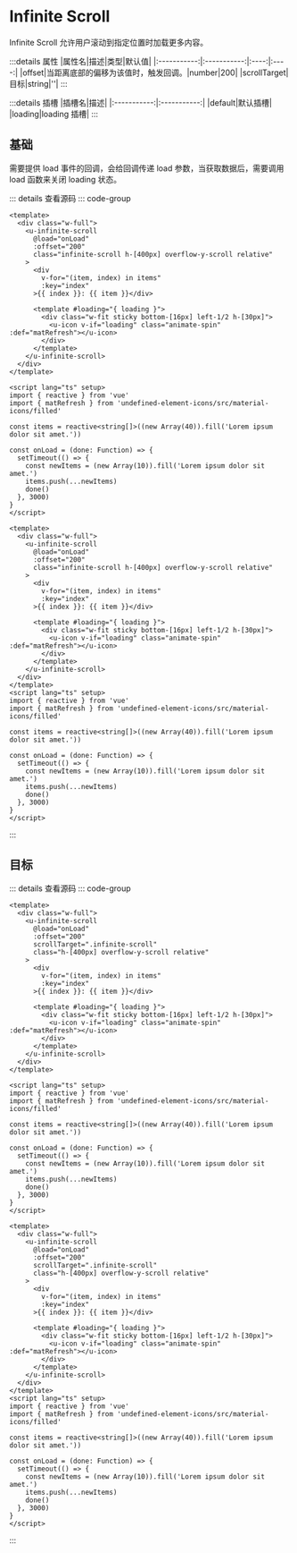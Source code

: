 <script setup>
import Basic from '../examples/infinite-scroll/01.basic.vue'
import ScrollTarget from '../examples/infinite-scroll/02.scroll-target.vue'
</script>

# Infinite Scroll

Infinite Scroll 允许用户滚动到指定位置时加载更多内容。

:::details 属性
|属性名|描述|类型|默认值|
|:-----------:|:-----------:|:----:|:----:|
|offset|当距离底部的偏移为该值时，触发回调。|number|200|
|scrollTarget|目标|string|''|
:::

:::details 插槽
|插槽名|描述|
|:-----------:|:-----------:|
|default|默认插槽|
|loading|loading 插槽|
:::

## 基础

需要提供 load 事件的回调，会给回调传递 load 参数，当获取数据后，需要调用 load 函数来关闭 loading 状态。

<Basic></Basic>

::: details 查看源码
::: code-group
```vue [template]
<template>
  <div class="w-full">
    <u-infinite-scroll 
      @load="onLoad" 
      :offset="200"
      class="infinite-scroll h-[400px] overflow-y-scroll relative"
    >
      <div 
        v-for="(item, index) in items" 
        :key="index"
      >{{ index }}: {{ item }}</div>

      <template #loading="{ loading }">
        <div class="w-fit sticky bottom-[16px] left-1/2 h-[30px]">
          <u-icon v-if="loading" class="animate-spin" :def="matRefresh"></u-icon>
        </div>
      </template>
    </u-infinite-scroll>
  </div>
</template>
```

```vue [script]
<script lang="ts" setup>
import { reactive } from 'vue'
import { matRefresh } from 'undefined-element-icons/src/material-icons/filled'

const items = reactive<string[]>((new Array(40)).fill('Lorem ipsum dolor sit amet.'))

const onLoad = (done: Function) => {
  setTimeout(() => {
    const newItems = (new Array(10)).fill('Lorem ipsum dolor sit amet.')
    items.push(...newItems)
    done()
  }, 3000) 
}
</script>
```

```vue [all]
<template>
  <div class="w-full">
    <u-infinite-scroll 
      @load="onLoad" 
      :offset="200"
      class="infinite-scroll h-[400px] overflow-y-scroll relative"
    >
      <div 
        v-for="(item, index) in items" 
        :key="index"
      >{{ index }}: {{ item }}</div>

      <template #loading="{ loading }">
        <div class="w-fit sticky bottom-[16px] left-1/2 h-[30px]">
          <u-icon v-if="loading" class="animate-spin" :def="matRefresh"></u-icon>
        </div>
      </template>
    </u-infinite-scroll>
  </div>
</template>
<script lang="ts" setup>
import { reactive } from 'vue'
import { matRefresh } from 'undefined-element-icons/src/material-icons/filled'

const items = reactive<string[]>((new Array(40)).fill('Lorem ipsum dolor sit amet.'))

const onLoad = (done: Function) => {
  setTimeout(() => {
    const newItems = (new Array(10)).fill('Lorem ipsum dolor sit amet.')
    items.push(...newItems)
    done()
  }, 3000) 
}
</script>

```
:::

## 目标



<ScrollTarget></ScrollTarget>

::: details 查看源码
::: code-group
```vue [template]
<template>
  <div class="w-full">
    <u-infinite-scroll 
      @load="onLoad" 
      :offset="200"
      scrollTarget=".infinite-scroll"
      class="h-[400px] overflow-y-scroll relative"
    >
      <div 
        v-for="(item, index) in items" 
        :key="index"
      >{{ index }}: {{ item }}</div>

      <template #loading="{ loading }">
        <div class="w-fit sticky bottom-[16px] left-1/2 h-[30px]">
          <u-icon v-if="loading" class="animate-spin" :def="matRefresh"></u-icon>
        </div>
      </template>
    </u-infinite-scroll>
  </div>
</template>
```

```vue [script]
<script lang="ts" setup>
import { reactive } from 'vue'
import { matRefresh } from 'undefined-element-icons/src/material-icons/filled'

const items = reactive<string[]>((new Array(40)).fill('Lorem ipsum dolor sit amet.'))

const onLoad = (done: Function) => {
  setTimeout(() => {
    const newItems = (new Array(10)).fill('Lorem ipsum dolor sit amet.')
    items.push(...newItems)
    done()
  }, 3000) 
}
</script>
```

```vue [all]
<template>
  <div class="w-full">
    <u-infinite-scroll 
      @load="onLoad" 
      :offset="200"
      scrollTarget=".infinite-scroll"
      class="h-[400px] overflow-y-scroll relative"
    >
      <div 
        v-for="(item, index) in items" 
        :key="index"
      >{{ index }}: {{ item }}</div>

      <template #loading="{ loading }">
        <div class="w-fit sticky bottom-[16px] left-1/2 h-[30px]">
          <u-icon v-if="loading" class="animate-spin" :def="matRefresh"></u-icon>
        </div>
      </template>
    </u-infinite-scroll>
  </div>
</template>
<script lang="ts" setup>
import { reactive } from 'vue'
import { matRefresh } from 'undefined-element-icons/src/material-icons/filled'

const items = reactive<string[]>((new Array(40)).fill('Lorem ipsum dolor sit amet.'))

const onLoad = (done: Function) => {
  setTimeout(() => {
    const newItems = (new Array(10)).fill('Lorem ipsum dolor sit amet.')
    items.push(...newItems)
    done()
  }, 3000) 
}
</script>

```
:::

